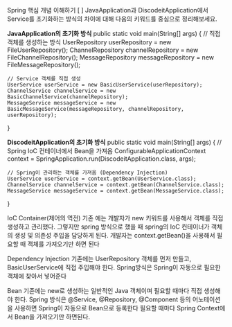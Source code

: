 Spring 핵심 개념 이해하기
[ ] JavaApplication과 DiscodeitApplication에서 Service를 초기화하는 방식의 차이에 대해 다음의 키워드를 중심으로 정리해보세요.

**JavaApplication의 초기화 방식**
public static void main(String[] args) {
    // 직접 객체를 생성하는 방식
    UserRepository userRepository = new FileUserRepository();
    ChannelRepository channelRepository = new FileChannelRepository();
    MessageRepository messageRepository = new FileMessageRepository();

    // Service 객체를 직접 생성
    UserService userService = new BasicUserService(userRepository);
    ChannelService channelService = new BasicChannelService(channelRepository);
    MessageService messageService = new BasicMessageService(messageRepository, channelRepository, userRepository);
}


**DiscodeitApplication의 초기화 방식**
public static void main(String[] args) {
// Spring IoC 컨테이너에서 Bean을 가져옴
ConfigurableApplicationContext context = SpringApplication.run(DiscodeitApplication.class, args);

    // Spring이 관리하는 객체를 가져옴 (Dependency Injection)
    UserService userService = context.getBean(UserService.class);
    ChannelService channelService = context.getBean(ChannelService.class);
    MessageService messageService = context.getBean(MessageService.class);
}



IoC Container(제어의 역전)
기존 에는 개발자가 new 키워드를 사용해서 객체를 직접 생성하고 관리했다. 그렇지만 spring 방식으로 했을 때
spring의 IoC 컨테이너가 객체의 생성 및 의존성 주입을 담당하게 된다. 개발자는 context.getBean()을 사용해서 필요할 때
객체를 가져오기만 하면 된다

Dependency Injection
기존에는 UserRepository 객체를 먼저 만들고, BasicUserService에 직접 주입해야 한다.
Spring방식은 Spring이 자동으로 필요한 객체에 찾아서 넣어준다

Bean
기존에는 new로 생성하는 일반적인 Java 객체이며 필요할 때마다 직접 생성해야 한다.
Spring 방식은 @Service, @Repository, @Component 등의 어노테이션을 사용하면 Spring이 자동으로 Bean으로 등록한다
필요할 때마다 Spring Context에서 Bean을 가져오기만 하면된다.